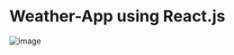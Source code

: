 # Weather-App using React.js

![image](https://github.com/bshreyank/Weather-App/assets/66244570/7294e597-d106-4984-abe9-f8a0d0c55657)
